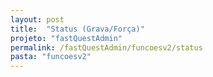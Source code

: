 ```yaml
---
layout: post
title:  "Status (Grava/Força)"
projeto: "fastQuestAdmin"
permalink: /fastQuestAdmin/funcoesv2/status
pasta: "funcoesv2"
---
```

